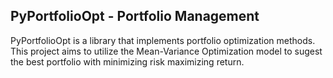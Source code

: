## PyPortfolioOpt - Portfolio Management

PyPortfolioOpt is a library that implements portfolio optimization methods.
This project aims to utilize the Mean-Variance Optimization model to sugest the best portfolio with minimizing risk maximizing return.

